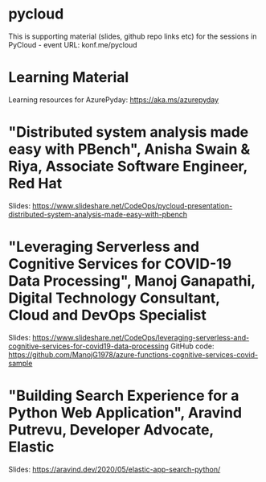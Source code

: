 # pycloud
This is supporting material (slides, github repo links etc) for the sessions in PyCloud - event URL: konf.me/pycloud

# Learning Material
Learning resources for AzurePyday: https://aka.ms/azurepyday

# "Distributed system analysis made easy with PBench", Anisha Swain & Riya, Associate Software Engineer, Red Hat
Slides: https://www.slideshare.net/CodeOps/pycloud-presentation-distributed-system-analysis-made-easy-with-pbench  

# "Leveraging Serverless and Cognitive Services for COVID-19 Data Processing", Manoj Ganapathi, Digital Technology Consultant, Cloud and DevOps Specialist
Slides: https://www.slideshare.net/CodeOps/leveraging-serverless-and-cognitive-services-for-covid19-data-processing
GitHub code: https://github.com/ManojG1978/azure-functions-cognitive-services-covid-sample 

# "Building Search Experience for a Python Web Application", Aravind Putrevu, Developer Advocate, Elastic
Slides: https://aravind.dev/2020/05/elastic-app-search-python/ 




